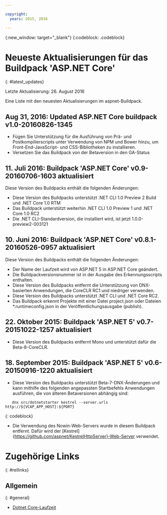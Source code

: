 ```yaml
---

copyright:
  years: 2015, 2016

---
```


{:new_window: target="_blank"}
{:codeblock: .codeblock}

# Neueste Aktualisierungen für das Buildpack 'ASP.NET Core'
{: #latest_updates}

Letzte Aktualisierung: 26. August 2016

Eine Liste mit den neuesten Aktualisierungen im aspnet-Buildpack.

## Aug 31, 2016: Updated ASP.NET Core buildpack v1.0-20160826-1345

* Fügen Sie Unterstützung für die Ausführung von Prä- und Postkompilierscripts unter Verwendung von NPM und Bower hinzu, um Front-End-JavaScript- und CSS-Bibliotheken zu installieren. 
* Versetzen Sie das Buildpack von der Betaversion in den GA-Status

## 11. Juli 2016: Buildpack 'ASP.NET Core' v0.9-20160706-1603 aktualisiert

Diese Version des Buildpacks enthält die folgenden Änderungen:

* Diese Version des Buildpacks unterstützt .NET CLI 1.0 Preview 2 Build und .NET Core 1.0 RTM
* Das Buildpack unterstützt weiterhin .NET CLI 1.0 Preview 1 und .NET Core 1.0 RC2
* Die .NET CLI-Standardversion, die installiert wird, ist jetzt 1.0.0-preview2-003121

## 10. Juni 2016: Buildpack 'ASP.NET Core' v0.8.1-20160526-0957 aktualisiert

Diese Version des Buildpacks enthält die folgenden Änderungen:

* Der Name der Laufzeit wird von ASP.NET 5 in ASP.NET Core geändert.
* Die Buildpackversionsnummer ist in der Ausgabe des Erkennungsscripts enthalten.
* Diese Version des Buildpacks entfernt die Unterstützung von DNX-basierten Anwendungen, die CoreCLR RC1 und niedriger verwenden.
* Diese Version des Buildpacks unterstützt .NET CLI und .NET Core RC2.
* Das Buildpack erkennt Projekte mit einer Datei project.json oder Dateien *.runtimeconfig.json in der Veröffentlichungsausgabe (publish).

## 22. Oktober 2015: Buildpack 'ASP.NET 5' v0.7-20151022-1257 aktualisiert

* Diese Version des Buildpacks entfernt Mono und unterstützt dafür die Beta-8-CoreCLR.

## 18. September 2015: Buildpack 'ASP.NET 5' v0.6-20150916-1220 aktualisiert

* Diese Version des Buildpacks unterstützt Beta-7-DNX-Änderungen und kann mithilfe des folgenden angepassten Startbefehls Anwendungen ausführen, die von älteren Betaversionen abhängig sind:

```
   dnx src/dotnetstarter kestrel --server.urls http://${VCAP_APP_HOST}:${PORT}
```
{: codeblock}

* Die Verwendung des Nowin-Web-Servers wurde in diesem Buildpack entfernt. Dafür wird der [Kestrel]{https://github.com/aspnet/KestrelHttpServer}-Web-Server verwendet.

# Zugehörige Links
{: #rellinks}
## Allgemein
{: #general}
* [Dotnet Core-Laufzeit](index.html)
